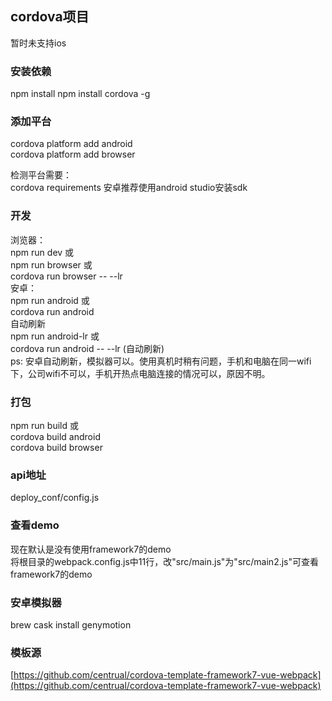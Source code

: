 ## cordova项目

暂时未支持ios

### 安装依赖
npm install
npm install cordova -g

### 添加平台
cordova platform add android  
cordova platform add browser  

检测平台需要：  
cordova requirements
安卓推荐使用android studio安装sdk

### 开发
浏览器：  
npm run dev 或  
npm run browser 或  
cordova run browser -- --lr  
安卓：  
npm run android 或  
cordova run android  
自动刷新  
npm run android-lr 或  
cordova run android -- --lr (自动刷新)  
ps: 安卓自动刷新，模拟器可以。使用真机时稍有问题，手机和电脑在同一wifi下，公司wifi不可以，手机开热点电脑连接的情况可以，原因不明。

### 打包
npm run build 或  
cordova build android  
cordova build browser  

### api地址
deploy_conf/config.js

### 查看demo
现在默认是没有使用framework7的demo  
将根目录的webpack.config.js中11行，改"src/main.js"为"src/main2.js"可查看framework7的demo

### 安卓模拟器
brew cask install genymotion

### 模板源    
[https://github.com/centrual/cordova-template-framework7-vue-webpack](https://github.com/centrual/cordova-template-framework7-vue-webpack)
